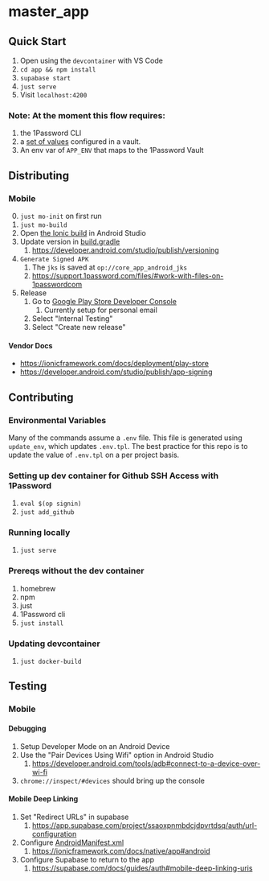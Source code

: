 # master_app

## Quick Start

1. Open using the `devcontainer` with VS Code
2. `cd app && npm install`
3. `supabase start`
4. `just serve`
5. Visit `localhost:4200`

### Note: At the moment this flow requires:

1. the 1Password CLI
2. a [set of values](https://github.com/getglad/core_app/blob/main/supabase/config.toml.tpl#L74-L77) configured in a vault.
3. An env var of `APP_ENV` that maps to the 1Password Vault

## Distributing

### Mobile

0. `just mo-init` on first run
1. `just mo-build`
2. Open [the Ionic build](./app/android/) in Android Studio
3. Update version in [build.gradle](./app/android/app/build.gradle)
   1. https://developer.android.com/studio/publish/versioning
4. `Generate Signed APK`
   1. The `jks` is saved at `op://core_app_android_jks`
   2. https://support.1password.com/files/#work-with-files-on-1passwordcom
5. Release
   1. Go to [Google Play Store Developer Console](https://play.google.com/apps/publish)
      1. Currently setup for personal email
   2. Select "Internal Testing"
   3. Select "Create new release"

#### Vendor Docs

- https://ionicframework.com/docs/deployment/play-store
- https://developer.android.com/studio/publish/app-signing

## Contributing

### Environmental Variables

Many of the commands assume a `.env` file. This file is generated using `update_env`, which updates `.env.tpl`. The best practice for this repo is to update the value of `.env.tpl` on a per project basis.

### Setting up dev container for Github SSH Access with 1Password

1. `eval $(op signin)`
2. `just add_github`

### Running locally

1. `just serve`

### Prereqs without the dev container

1. homebrew
2. npm
3. just
4. 1Password cli
5. `just install`

### Updating devcontainer

1. `just docker-build`

## Testing

### Mobile

#### Debugging

1. Setup Developer Mode on an Android Device
2. Use the "Pair Devices Using Wifi" option in Android Studio
   1. https://developer.android.com/tools/adb#connect-to-a-device-over-wi-fi
3. `chrome://inspect/#devices` should bring up the console

#### Mobile Deep Linking

1. Set "Redirect URLs" in supabase
   1. https://app.supabase.com/project/ssaoxpnmbdcjdpvrtdsq/auth/url-configuration
2. Configure [AndroidManifest.xml](./app/android/app/src/main/AndroidManifest.xml)
   1. https://ionicframework.com/docs/native/app#android
3. Configure Supabase to return to the app
   1. https://supabase.com/docs/guides/auth#mobile-deep-linking-uris

